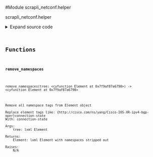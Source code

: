 <link rel="preload stylesheet" as="style" href="https://cdnjs.cloudflare.com/ajax/libs/10up-sanitize.css/11.0.1/sanitize.min.css" integrity="sha256-PK9q560IAAa6WVRRh76LtCaI8pjTJ2z11v0miyNNjrs=" crossorigin>
<link rel="preload stylesheet" as="style" href="https://cdnjs.cloudflare.com/ajax/libs/10up-sanitize.css/11.0.1/typography.min.css" integrity="sha256-7l/o7C8jubJiy74VsKTidCy1yBkRtiUGbVkYBylBqUg=" crossorigin>
<link rel="stylesheet preload" as="style" href="https://cdnjs.cloudflare.com/ajax/libs/highlight.js/10.1.1/styles/github.min.css" crossorigin>
<script defer src="https://cdnjs.cloudflare.com/ajax/libs/highlight.js/10.1.1/highlight.min.js" integrity="sha256-Uv3H6lx7dJmRfRvH8TH6kJD1TSK1aFcwgx+mdg3epi8=" crossorigin></script>
<script>window.addEventListener('DOMContentLoaded', () => hljs.initHighlighting())</script>















#Module scrapli_netconf.helper

scrapli_netconf.helper

<details class="source">
    <summary>
        <span>Expand source code</span>
    </summary>
    <pre>
        <code class="python">
"""scrapli_netconf.helper"""
import re
from logging import getLogger

from lxml import objectify
from lxml.etree import Element

LOG = getLogger("scrapli_netconf.helper")


def remove_namespaces(tree: Element) -> Element:
    """
    Remove all namespace tags from Element object

    Replace element tags like: {http://cisco.com/ns/yang/Cisco-IOS-XR-ipv4-bgp-oper}connection-state
    With: connection-state

    Args:
        tree: lxml Element

    Returns:
        Element: lxml Element with namespaces stripped out

    Raises:
        N/A

    """
    for el in tree.getiterator():
        if not hasattr(el.tag, "find"):
            continue
        el.tag = re.sub(r"^{.*}", "", el.tag)
    objectify.deannotate(tree, cleanup_namespaces=True)
    return tree
        </code>
    </pre>
</details>



## Functions

    

#### remove_namespaces
`remove_namespaces(tree: <cyfunction Element at 0x7f9af87a6790>) ‑> <cyfunction Element at 0x7f9af87a6790>`

```text
Remove all namespace tags from Element object

Replace element tags like: {http://cisco.com/ns/yang/Cisco-IOS-XR-ipv4-bgp-oper}connection-state
With: connection-state

Args:
    tree: lxml Element

Returns:
    Element: lxml Element with namespaces stripped out

Raises:
    N/A
```